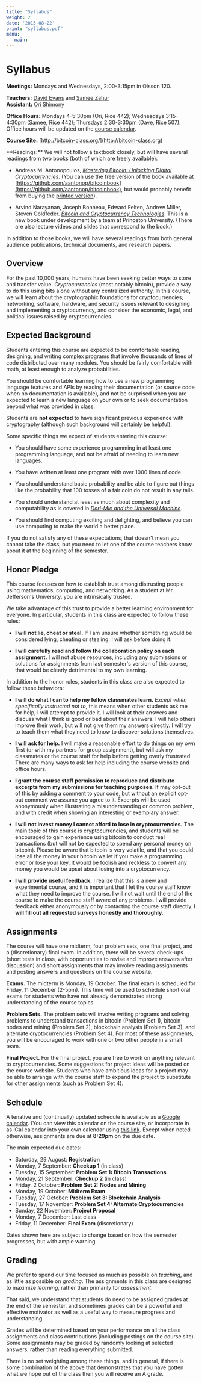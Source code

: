```yaml
---
title: "Syllabus"
weight: 2
date: '2015-08-22'
print: "syllabus.pdf"
menu:
   main:
---
```


# Syllabus

**Meetings:** Mondays and Wednesdays, 2:00-3:15pm in Olsson 120.

**Teachers:** [David Evans](http://www.cs.virginia.edu/evans) and [Samee
  Zahur](http://www.cs.virginia.edu/~sza4uq/)  
**Assistant:** [Ori Shimony](https://www.linkedin.com/pub/ori-shimony/b7/913/665)

**Office Hours:** Mondays 4-5:30pm (Ori, Rice 442); Wednesdays 3:15-4:30pm (Samee, Rice 442); Thursdays 2:30-3:30pm (Dave, Rice 507).  Office hours will be updated on the [course calendar](https://www.google.com/calendar/embed?src=rmjagdrnmu3a9h2q5199lg4t28%40group.calendar.google.com&ctz=America/New_York).

**Course Site:** [http://bitcoin-class.org/](http://bitcoin-class.org)
 
   <div class="hanging"> **Readings:** We will not follow a textbook
closely, but will have several readings from two books (both of which
are freely available):

- Andreas M. Antonopoulos,
[_Mastering Bitcoin: Unlocking Digital
Cryptocurrencies_](https://github.com/aantonop/bitcoinbook).  (You can
use the free version of the book available at
[https://github.com/aantonop/bitcoinbook](https://github.com/aantonop/bitcoinbook),
but would probably benefit from buying the [printed
version](http://www.amazon.com/Mastering-Bitcoin-Unlocking-Digital-Crypto-Currencies/dp/1449374042)).

- Arvind Narayanan, Joseph Bonneau, Edward Felten, Andrew Miller, Steven
Goldfeder. [_Bitcoin and Cryptocurrency
Technologies_](https://piazza.com/princeton/spring2015/btctech/resources).
This is a new book under development by a team at Princeton University.
(There are also lecture videos and slides that correspond to the book.)

In addition to those books, we will have several readings from both
general audience publications, technical documents, and research papers.

</div>

## Overview

For the past 10,000 years, humans have been seeking better ways to store
and transfer value.  _Cryptocurrencies_ (most notably bitcoin), provide
a way to do this using bits alone without any centralized authority.  In
this course, we will learn about the cryptographic foundations for
cryptocurrencies; networking, software, hardware, and security issues
relevant to designing and implementing a cryptocurrency, and consider
the economic, legal, and political issues raised by cryptocurrencies.

## Expected Background 

Students entering this course are expected to be comfortable reading,
designing, and writing complex programs that involve thousands of lines
of code distributed over many modules.  You should be fairly comfortable
with math, at least enough to analyze probabilities.  

You should be comfortable learning how to use a new programming language
features and APIs by reading their documentation (or source code when no
documentation is available), and not be surprised when you are expected
to learn a new language on your own or to seek documentation beyond what
was provided in class.

Students are **not expected** to have significant previous experience with
cryptography (although such background will certainly be helpful).

Some specific things we expect of students entering this course:

- You should have some experience programming in at least one
  programming language, and not be afraid of needing to learn new
  languages.

- You have written at least one program with over 1000 lines of code.

- You should understand basic probability and be able to figure out
  things like the probability that 100 tosses of a fair coin do not
  result in any tails.

- You should understand at least as much about complexity and
  computability as is covered in [_Dori-Mic and the Universal
  Machine_](http://dori-mic.org).

- You should find computing exciting and delighting, and believe you can
  use computing to make the world a better place.

If you do not satisfy any of these expectations, that doesn't mean you
cannot take the class, but you need to let one of the course teachers
know about it at the beginning of the semester.

## Honor Pledge

This course focuses on how to establish trust among distrusting people
using mathematics, computing, and networking.  As a student at
Mr. Jefferson's University, you are intrinsically trusted.

We take advantage of this trust to provide a better learning environment
for everyone.  In particular, students in this class are expected to
follow these rules:

- <b>I will not lie, cheat or steal.</b> If I am unsure whether something
would be considered lying, cheating or stealing, I will ask before doing
it.

- <b>I will carefully read and follow the collaboration policy on each
assignment.</b> I will not abuse resources, including any submissions or
solutions for assignments from last semester's version of this course,
that would be clearly detrimental to my own learning.

In addition to the honor rules, students in this class are also expected
to follow these behaviors:

- <b>I will do what I can to help my fellow classmates learn.</b> _Except
when specifically instructed not to_, this means when other students ask
me for help, I will attempt to provide it. I will look at their answers
and discuss what I think is good or bad about their answers. I will help
others improve their work, but will not give them my answers directly. I
will try to teach them what they need to know to discover solutions
themselves.

- <b>I will ask for help.</b> I will make a reasonable effort to do things
on my own first (or with my partners for group assignment), but will ask
my classmates or the course staff for help before getting overly
frustrated.  There are many ways to ask for help including the course
website and office hours.

- <b>I grant the course staff permission to reproduce and distribute
excerpts from my submissions for teaching purposes.</b> If may opt-out
of this by adding a comment to your code, but without an explicit
opt-out comment we assume you agree to it.  Excerpts will be used
anonymously when illustrating a misunderstanding or common problem, and
with credit when showing an interesting or exemplary answer.

- <b>I will not invest money I cannot afford to lose in
cryptocurrencies.</b> The main topic of this course is cryptocurrencies,
and students will be encouraged to gain experience using bitcoin to
conduct real transactions (but will not be expected to spend any
personal money on bitcoin).  Please be aware that bitcoin is very
volatile, and that you could lose all the money in your bitcoin wallet
if you make a programming error or lose your key. It would be foolish
and reckless to convert any money you would be upset about losing into a
cryptocurrency.

- <b>I will provide useful feedback.</b> I realize that this is a new and
 experimental course, and it is important that I let the course staff
 know what they need to improve the course. I will not wait until the
 end of the course to make the course staff aware of any problems. I
 will provide feedback either anonymously or by contacting the course
 staff directly. <b>I will fill out all requested surveys honestly and
 thoroughly</b>.

## Assignments

The course will have one midterm, four problem sets, one final project,
and a (discretionary) final exam.  In addition, there will be several
check-ups (short tests in class, with opportunities to revise and
improve answers after discussion) and short assignments that may involve
reading assignments and posting answers and questions on the course
website.

**Exams.** The midterm is Monday, 19 October.  The final exam is
scheduled for Friday, 11 December (2-5pm).  This time will be used to
schedule short oral exams for students who have not already demonstrated
strong understanding of the course topics.

**Problem Sets.** The problem sets will involve writing programs and
solving problems to understand transactions in bitcoin (Problem Set 1),
bitcoin nodes and mining (Problem Set 2), blockchain analysis (Problem
Set 3), and alternate cryptocurrencies (Problem Set 4).  For most of
these assignments, you will be encouraged to work with one or two other
people in a small team.

**Final Project.** For the final project, you are free to work on
anything relevant to cryptocurrencies.  Some suggestions for project
ideas will be posted on the course website.  Students who have ambitious
ideas for a project may be able to arrange with the course staff to
expand the project to substitute for other assignments (such as Problem
Set 4).


## Schedule

A tenative and (continually) updated schedule is available as a [Google
calendar](https://www.google.com/calendar/embed?src=rmjagdrnmu3a9h2q5199lg4t28%40group.calendar.google.com&ctz=America/New_York).
(You can view this calendar on the course site, or incorporate in as
iCal calendar into your own calendar using [this
link](https://www.google.com/calendar/ical/rmjagdrnmu3a9h2q5199lg4t28%40group.calendar.google.com/public/basic.ics).
Except when noted otherwise, assignments are due at <b>8:29pm</b> on the
due date.

The main expected due dates:

- Saturday, 29 August: **Registration**
- Monday, 7 September: **Checkup 1** (in class)
- Tuesday, 15 September: **Problem Set 1: Bitcoin Transactions**
- Monday, 21 September: **Checkup 2** (in class)
- Friday, 2 October: **Problem Set 2: Nodes and Mining**
- Monday, 19 October: **Midterm Exam**
- Tuesday, 27 October: **Problem Set 3: Blockchain Analysis**
- Tuesday, 17 November: **Problem Set 4: Alternate Cryptocurrencies**
- Sunday, 22 November: **Project Proposal**
- Monday, 7 December: Last class
- Friday, 11 December: **Final Exam** (discretionary)

Dates shown here are subject to change based on how the semester
progresses, but with ample warning.


## Grading

We prefer to spend our time focused as much as possible on _teaching_,
and as little as possible on _grading_.  The assignments in this class
are designed to maximize _learning_, rather than primarily for
_assessment_.

That said, we understand that students do need to be assigned grades at
the end of the semester, and sometimes grades can be a powerful and
effective motivator as well as a useful way to measure progress and
understanding.

Grades will be determined based on your performance on all the class
assignments and class contributions (including postings on the course
site).  Some assignments may be graded by randomly looking at selected
answers, rather than reading everything submitted.  

There is no set weighting among these things, and in general, if there
is some combination of the above that demonstrates that you have gotten
what we hope out of the class then you will receive an A grade.


